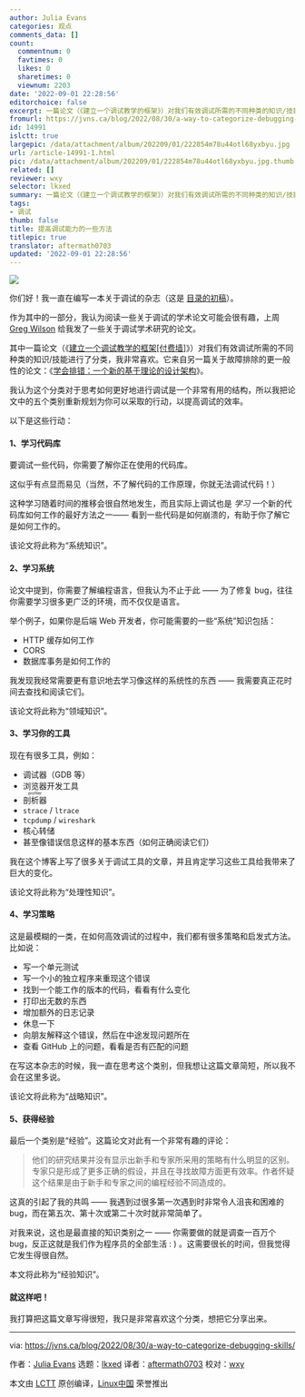 ```yaml
---
author: Julia Evans
categories: 观点
comments_data: []
count:
  commentnum: 0
  favtimes: 0
  likes: 0
  sharetimes: 0
  viewnum: 2203
date: '2022-09-01 22:28:56'
editorchoice: false
excerpt: 一篇论文（《建立一个调试教学的框架》）对我们有效调试所需的不同种类的知识/技能进行了分类
fromurl: https://jvns.ca/blog/2022/08/30/a-way-to-categorize-debugging-skills/
id: 14991
islctt: true
largepic: /data/attachment/album/202209/01/222854m78u44otl68yxbyu.jpg
url: /article-14991-1.html
pic: /data/attachment/album/202209/01/222854m78u44otl68yxbyu.jpg.thumb.jpg
related: []
reviewer: wxy
selector: lkxed
summary: 一篇论文（《建立一个调试教学的框架》）对我们有效调试所需的不同种类的知识/技能进行了分类
tags:
- 调试
thumb: false
title: 提高调试能力的一些方法
titlepic: true
translator: aftermath0703
updated: '2022-09-01 22:28:56'
---
```


![](/data/attachment/album/202209/01/222854m78u44otl68yxbyu.jpg)


你们好！我一直在编写一本关于调试的杂志（这是 [目录的初稿](https://twitter.com/b0rk/status/1562480240240525314?s=20&t=BwKd6i0mVCTaCud2HDEUBA)）。


作为其中的一部分，我认为阅读一些关于调试的学术论文可能会很有趣，上周 [Greg Wilson](https://third-bit.com/) 给我发了一些关于调试学术研究的论文。


其中一篇论文（《[建立一个调试教学的框架[付费墙]](https://dl.acm.org/doi/abs/10.1145/3286960.3286970)》）对我们有效调试所需的不同种类的知识/技能进行了分类，我非常喜欢。它来自另一篇关于故障排除的更一般性的论文：《[学会排错：一个新的基于理论的设计架构](https://www.researchgate.net/profile/Woei-Hung/publication/225547853_Learning_to_Troubleshoot_A_New_Theory-Based_Design_Architecture/links/556f471c08aec226830a74e7/Learning-to-Troubleshoot-A-New-Theory-Based-Design-Architecture.pdf)》。


我认为这个分类对于思考如何更好地进行调试是一个非常有用的结构，所以我把论文中的五个类别重新规划为你可以采取的行动，以提高调试的效率。


以下是这些行动：


#### 1、学习代码库


要调试一些代码，你需要了解你正在使用的代码库。


这似乎有点显而易见（当然，不了解代码的工作原理，你就无法调试代码！）


这种学习随着时间的推移会很自然地发生，而且实际上调试也是 *学习* 一个新的代码库如何工作的最好方法之一—— 看到一些代码是如何崩溃的，有助于你了解它是如何工作的。


该论文将此称为“系统知识”。


#### 2、学习系统


论文中提到，你需要了解编程语言，但我认为不止于此 —— 为了修复 bug，往往你需要学习很多更广泛的环境，而不仅仅是语言。


举个例子，如果你是后端 Web 开发者，你可能需要的一些“系统”知识包括：


* HTTP 缓存如何工作
* CORS
* 数据库事务是如何工作的


我发现我经常需要更有意识地去学习像这样的系统性的东西 —— 我需要真正花时间去查找和阅读它们。


该论文将此称为“领域知识”。


#### 3、学习你的工具


现在有很多工具，例如：


* 调试器（GDB 等）
* 浏览器开发工具
* <ruby> 剖析器 <rt>  profiler </rt></ruby>
* `strace` / `ltrace`
* `tcpdump` / `wireshark`
* 核心转储
* 甚至像错误信息这样的基本东西（如何正确阅读它们）


我在这个博客上写了很多关于调试工具的文章，并且肯定学习这些工具给我带来了巨大的变化。


该论文将此称为“处理性知识”。


#### 4、学习策略


这是最模糊的一类，在如何高效调试的过程中，我们都有很多策略和启发式方法。比如说：


* 写一个单元测试
* 写一个小的独立程序来重现这个错误
* 找到一个能工作的版本的代码，看看有什么变化
* 打印出无数的东西
* 增加额外的日志记录
* 休息一下
* 向朋友解释这个错误，然后在中途发现问题所在
* 查看 GitHub 上的问题，看看是否有匹配的问题


在写这本杂志的时候，我一直在思考这个类别，但我想让这篇文章简短，所以我不会在这里多说。


该论文将此称为“战略知识”。


#### 5、获得经验


最后一个类别是“经验”。这篇论文对此有一个非常有趣的评论：



> 
> 他们的研究结果并没有显示出新手和专家所采用的策略有什么明显的区别。专家只是形成了更多正确的假设，并且在寻找故障方面更有效率。作者怀疑这个结果是由于新手和专家之间的编程经验不同造成的。
> 
> 
> 


这真的引起了我的共鸣 —— 我遇到过很多第一次遇到时非常令人沮丧和困难的 bug，而在第五次、第十次或第二十次时就非常简单了。


对我来说，这也是最直接的知识类别之一 —— 你需要做的就是调查一百万个 bug，反正这就是我们作为程序员的全部生活 : ) 。这需要很长的时间，但我觉得它发生得很自然。


本文将此称为“经验知识”。


#### 就这样吧！


我打算把这篇文章写得很短，我只是非常喜欢这个分类，想把它分享出来。




---


via: <https://jvns.ca/blog/2022/08/30/a-way-to-categorize-debugging-skills/>


作者：[Julia Evans](https://jvns.ca/) 选题：[lkxed](https://github.com/lkxed) 译者：[aftermath0703](https://github.com/aftermath0703) 校对：[wxy](https://github.com/wxy)


本文由 [LCTT](https://github.com/LCTT/TranslateProject) 原创编译，[Linux中国](https://linux.cn/) 荣誉推出